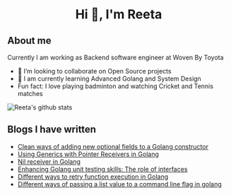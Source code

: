 <h1 align="center">Hi 👋, I'm Reeta </h1>

## About me

 Currently I am working as Backend software engineer at Woven By Toyota

- 👯 I’m looking to collaborate on Open Source projects
- 🌱 I am currently learning Advanced Golang and System Design
- Fun fact: I love playing badminton and watching Cricket and Tennis matches



![Reeta's github stats](https://github-readme-stats.vercel.app/api?username=reetasingh&show_icons=true&theme=radical)

## Blogs I have written

- [Clean ways of adding new optional fields to a Golang constructor](https://medium.com/@reetas/clean-ways-of-adding-new-optional-fields-to-a-golang-struct-99ae2fe9719d?sk=5a915032a6eb68ce9b836bca1cad513d)
- [Using Generics with Pointer Receivers in Golang](https://medium.com/@reetas/using-generics-with-pointer-receivers-in-go-39ee237d7475?sk=4f12cc7eaf2b980bb8fb9f8d8817caf2)
- [Nil receiver in Golang](https://medium.com/@reetas/nil-receiver-in-golang-9d61ed8fd230?sk=83958061f43a44961bf857a34febed66)
- [Enhancing Golang unit testing skills: The role of interfaces](https://medium.com/@reetas/enhancing-go-unit-testing-skills-the-role-of-interfaces-933c2ce80ff3?sk=06a6d51401653acbcb20b1601d561e87)
- [Different ways to retry function execution in Golang](https://medium.com/@reetas/different-ways-to-retry-function-execution-in-golang-763229550dab?sk=1c82e6b3f68746a14f32e209bfd0dd0b)
- [Different ways of passing a list value to a command line flag in golang](https://medium.com/@reetas/different-ways-of-passing-a-list-value-to-a-command-line-flag-in-golang-ea4764c21b69?sk=21a44b4cc2993fed2f0a57f3fa6c386e)

<!--
**reetasingh/reetasingh** is a ✨ _special_ ✨ repository because its `README.md` (this file) appears on your GitHub profile.

Here are some ideas to get you started:

- 🔭 I’m currently working on ...
- 🌱 I’m currently learning ...
- 👯 I’m looking to collaborate on Golang, Python projects
- 🤔 I’m looking for help with open source development
- 💬 Ask me about ...
- 📫 How to reach me: ...

- ⚡ Fun fact: ...


-->
